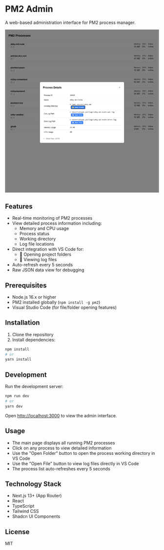 # PM2 Admin

A web-based administration interface for PM2 process manager.

![PM2 Admin Interface](/screenshot.png)

## Features

- Real-time monitoring of PM2 processes
- View detailed process information including:
  - Memory and CPU usage
  - Process status
  - Working directory
  - Log file locations
- Direct integration with VS Code for:
  - 📁 Opening project folders
  - 📄 Viewing log files
- Auto-refresh every 5 seconds
- Raw JSON data view for debugging

## Prerequisites

- Node.js 16.x or higher
- PM2 installed globally (`npm install -g pm2`)
- Visual Studio Code (for file/folder opening features)

## Installation

1. Clone the repository
2. Install dependencies:
```bash
npm install
# or
yarn install
```

## Development

Run the development server:

```bash
npm run dev
# or
yarn dev
```

Open [http://localhost:3000](http://localhost:3000) to view the admin interface.

## Usage

- The main page displays all running PM2 processes
- Click on any process to view detailed information
- Use the "Open Folder" button to open the process working directory in VS Code
- Use the "Open File" button to view log files directly in VS Code
- The process list auto-refreshes every 5 seconds

## Technology Stack

- Next.js 13+ (App Router)
- React
- TypeScript
- Tailwind CSS
- Shadcn UI Components

## License

MIT
